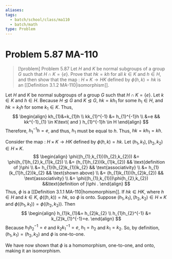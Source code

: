 ```yaml
---
aliases: 
tags:
  - batch/school/class/ma110
  - batch/math
type: Problem
---
```

# Problem 5.87 MA-110

> [!problem] Problem 5.87
> Let $H$ and $K$ be normal subgroups of a group $G$ such that $H \cap K = \{e\}$. Prove that $hk = kh$ for all $k \in K$ and $h \in H$, and then show that the map : $H \times K \to HK$ defined by $\phi(h, k) = hk$ is an [[Definition 3.1.2 MA-110|isomorphism]].

Let $H$ and $K$ be normal subgroups of a group $G$ such that $H \cap K = \{e\}$. Let $k \in K$ and $h \in H$. Because $H \trianglelefteq G$ and $K \trianglelefteq G$, $hk=kh_{1}$ for some $h_{1} \in H$, and $hk=k_{1}h$ for some $k_{1} \in K$. Thus,
$$
\begin{align}
kh_{1}&=k_{1}h \\
kk_{1}^{-1} &= h_{1}^{-1}h \\
&=e && kk^{-1}_{1} \in   K\text{ and } h_{1}^{-1}h \in  H
\end{align}
$$
Therefore, $h_{1}^{-1}h=e$, and thus, $h_{1}$ must be equal to $h$. Thus, $hk=kh_{1}=kh$.

Consider the map : $H \times K \to HK$ defined by $\phi(h, k) = hk$. Let $(h_{1},k_{1}), (h_{2},k_{2}) \in H\times K$.
$$
\begin{align}
\phi((h_{1},k_{1})(h_{2},k_{2})) &= \phi(h_{1}h_{2},k_{1}k_{2}) \\
&= (h_{1}h_{2})(k_{1}k_{2}) && \text{definition of }\phi \\
&= h_{1}(h_{2}k_{1})k_{2} && \text{associativity} \\
&= h_{1}(k_{1}h_{2})k_{2} && \text{shown above} \\
&= (h_{1}k_{1})(h_{2}k_{2}) && \text{associativity} \\
&= \phi((h_{1},k_{1}))\phi(h_{2},k_{2}) &&\text{definition of }\phi .
\end{align}
$$
Thus, $\phi$ is a [[Definition 3.1.1 MA-110|homomorphism]]. If $hk \in HK$, where $h \in H$ and $k \in K$, $\phi((h,k))=hk$, so $\phi$ is onto.
Suppose $(h_{1},k_{1}),(h_{2},k_{2})\in H\times K$ and $\phi((h_{1},k_{1}))=\phi((h_{2},k_{2}))$. Then 
$$
\begin{align}
h_{1}k_{1}&= h_{2}k_{2} \\
h_{1}h_{2}^{-1} &= k_{2}k_{1}^{-1}=e.
\end{align}
$$
Because $h_{1}h_{2}^{-1}=e$ and $k_{2}k_{1}^{-1}=e$, $h_{1}=h_{2}$ and $k_{1}=k_{2}$. So, by definition, $(h_{1},k_{1})=(h_{2},k_{2})$ and $\phi$ is one-to-one.

We have now shown that $\phi$ is a homomorphism, one-to-one, and onto, making it an isomorphism.